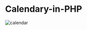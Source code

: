 # Calendary-in-PHP

![calendar](https://user-images.githubusercontent.com/72018196/224312389-198991c7-460b-4cff-b600-a9878f712aea.PNG)
